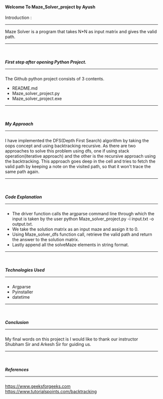  

#### Welcome To Maze_Solver_project by Ayush
Introduction :<hr>
Maze Solver is a program that takes N*N as input matrix and gives the valid path.<hr><br>

##### First step after opening Python Project.<hr>
The Github python project consists of 3 contents.
* README.md
* Maze_solver_project.py
* Maze_solver_project.exe 
<hr><br>


##### My Approach<hr>
I have implemented the DFS(Depth First Search) algorithm by taking the oops concept and using backtracking recursive. As there are two approaches to solve this problem using dfs, one if using stack operation(iterative approach) and the other is the recursive approach using the backtracking. This approach goes deep in the cell and tries to fetch the valid path by keeping a note on the visited path, so that it won't trace the same path again.
<hr><br>

##### Code Explanation<hr>
* The driver function calls the argparse command line through which the input is taken by the user python Maze_solver_project.py -i input.txt -o output.txt.
* We take the solution matrix as an input maze and assign it to 0.
* Using Maze_solver_dfs function call, retrieve the valid path and return the answer to the solution matrix.
* Lastly append all the solveMaze elements in string format.
<hr><br>

##### Technologies Used<hr>

* Argparse
* Pyinstaller
* datetime
<hr><br>

##### Conclusion<hr>

My final words on this project is I would like to thank our instructor Shubham Sir and Arkesh Sir for guiding us.
<hr><br>

##### References<hr>
https://www.geeksforgeeks.com<br>
https://www.tutorialspoints.com/backtracking

